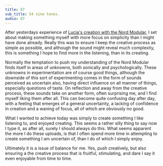 ```yaml
---
title: 87
sub_title: 54 sine tones.
audio: 87 
---
```



After yesterdays experience of <a href="http://www.mono-log.org/snd_86/" title="Lucia's creation with the Nord Modular" target="_blank">Lucia's creation with the Nord Modular</a>, I set about making something myself with more focus on simplicity than I might have done already. Really this was to ensure I keep the creative process as simple as possible, and although the sound might reveal much complexity, this is something I hope to find more in the listening, than in its creating. 

Normally the temptation to push my understanding of the Nord Modular finds itself in areas of unknowns, both sonically and psychologically. These unknowns in experimentation are of course good things, although the downside of this sort of experimenting comes in the form of sounds perceived as uncertain also, having direct influence on all manner of things, especially questions of taste. On reflection and away from the creative process, these sounds take on another form, often surprising me, and I find myself liking them after all. This can become quite confusing day after day, with a feeling that emerges of a general uncertainty, a lacking of confidence in creation and a waning of focus, all of which are obviously no good.

What I wanted to achieve today was simply to create something I like listening to, and enjoyed creating. This seems a rather silly thing to say now I type it, as after all, surely I should always do this. What seems apparent the more I do these uploads, is that I often spend more time in attempting to create something I am uncertain of, than I do of which I simply enjoy.

Ultimately it is a issue of balance for me. Yes, push creatively, but also ensuring a the creative process that is fruitful, stimulating, and dare I say it even enjoyable from time to time.